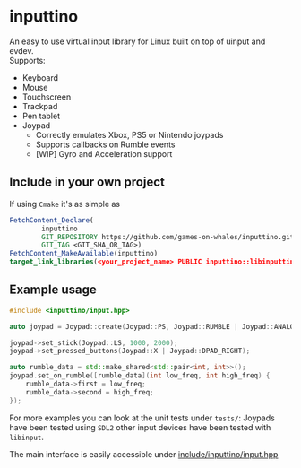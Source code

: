 # inputtino

An easy to use virtual input library for Linux built on top of uinput and evdev.  
Supports:

- Keyboard
- Mouse
- Touchscreen
- Trackpad
- Pen tablet
- Joypad
    - Correctly emulates Xbox, PS5 or Nintendo joypads
    - Supports callbacks on Rumble events
    - [WIP] Gyro and Acceleration support

## Include in your own project

If using `Cmake` it's as simple as

```cmake
FetchContent_Declare(
        inputtino
        GIT_REPOSITORY https://github.com/games-on-whales/inputtino.git
        GIT_TAG <GIT_SHA_OR_TAG>)
FetchContent_MakeAvailable(inputtino)
target_link_libraries(<your_project_name> PUBLIC inputtino::libinputtino)
```

## Example usage

```c++
#include <inputtino/input.hpp>

auto joypad = Joypad::create(Joypad::PS, Joypad::RUMBLE | Joypad::ANALOG_TRIGGERS);

joypad->set_stick(Joypad::LS, 1000, 2000);
joypad->set_pressed_buttons(Joypad::X | Joypad::DPAD_RIGHT);

auto rumble_data = std::make_shared<std::pair<int, int>>();
joypad.set_on_rumble([rumble_data](int low_freq, int high_freq) {
    rumble_data->first = low_freq;
    rumble_data->second = high_freq;
});
```

For more examples you can look at the unit tests under `tests/`: Joypads have been tested using `SDL2` other input
devices have been tested with `libinput`.

The main interface is easily accessible
under [include/inputtino/input.hpp](https://github.com/games-on-whales/inputtino/blob/main/include/inputtino/input.hpp)